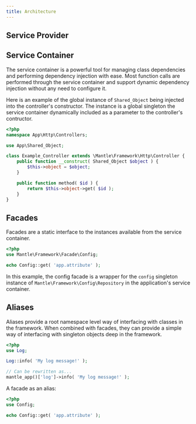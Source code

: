 ```yaml
---
title: Architecture
---
```


## Service Provider

## Service Container

The service container is a powerful tool for managing class dependencies and performing dependency injection with ease. Most function calls are performed through the service container and support dynamic dependency injection without any need to configure it.

Here is an example of the global instance of `Shared_Object` being injected into the controller's constructor. The instance is a global singleton the service container dynamically included as a parameter to the controller's contructor.

```php
<?php
namespace App\Http\Controllers;

use App\Shared_Object;

class Example_Controller extends \Mantle\Framework\Http\Controller {
	public function __construct( Shared_Object $object ) {
		$this->object = $object;
	}

	public function method( $id ) {
		return $this->object->get( $id );
	}
}
```

## Facades

Facades are a static interface to the instances available from the service container.

```php
<?php
use Mantle\Framework\Facade\Config;

echo Config::get( 'app.attribute' );
```

In this example, the config facade is a wrapper for the `config` singleton instance of `Mantle\Framework\Config\Repository` in the application's service container.

## Aliases

Aliases provide a root namespace level way of interfacing with classes in the framework. When combined with facades, they can provide a simple way of interfacing with singleton objects deep in the framework.


```php
<?php
use Log;

Log::info( 'My log message!' );

// Can be rewritten as...
mantle_app()['log']->info( 'My log message!' );
```

A facade as an alias:

```php
<?php
use Config;

echo Config::get( 'app.attribute' );
```
